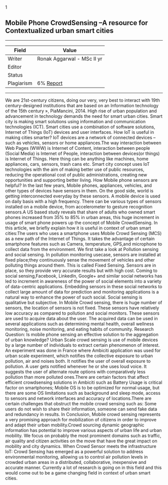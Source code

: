 
1
## Mobile  Phone CrowdSensing –A  resource  for  Contextualized  urban smart cities

---
| Field | Value |
|----|----|
| Writer | Ronak Aggarwal - MSc II yr|
| Editor |  |
| Status |  |
| Plagiarism| 6% [Report](./plag-reports/plag-mobile-phone-sensing.pdf) |


---
 
 We are 21st-century citizens, doing our very, very best to interact with 19th century-designed institutions that are based on an Information technology of the 15th century », PiaMancini, 2014.
 High  rise  of  urban  population  and  advancement  in  technology  demands  the  need  for  smart  urban  cities. Smart  city is making smart solutions using  information  and  communication  technologies  (ICT). Smart cities use a combination of  software solutions, Internet of Things (IoT) devices and user interfaces.
 How IoT is useful in making cities smarter? 
 IoT devices are a network  of connected devices –such as vehicles, sensors or home appliances.The  way  interaction  between  Web  Pages  (WWW) is  Internet  of  Content, interaction  between people (Social Media) is Internet of People, interaction between devices(or things) is Internet of Things. Here thing can be anything like machines, home appliances, cars, sensors, trash cans etc. Smart  city  concept  uses  IoT  technologies  with the aim  of making  better  use  of  public resources, reducing the  operational  cost  of  public  administrations,  creating  new  opportunities and supporting better living. 
 How Mobile phone sensors are helpful?
 In  the  last  few  years, Mobile  phones, appliances, vehicles, and  other  types  of  devices  have sensors in them. On the good side, world is getting interconnected everyday by these sensors. A  mobile  device  is  used  on  daily  basis  with a  high  frequency.  There  can  be  various  types  of sensors installed on a mobile device, from accelerometer to gesture recognition sensors.A US based study reveals that share of  adults who owned smart phones increased from 35% to 85%  in urban  areas,  this  huge  increment  in  usage  of  smart  phone  powers  up  the  concept  of Mobile  CrowdSensing. In  this  article,  we  briefly  explain  how it is useful  in  context  of  urban smart cities:The users  who  uses  a  smartphone uses  Mobile  Crowd  Sensing  (MCS) as  a  new  path of the Internet of Things. It takes the advantage of certain smartphone features such as  Camera,  temperature,  GPS,and  microphone  to  collect data  from  the  environment.  We  first take a look at Pollution sensing and social sensing. In pollution monitoring usecase, sensors are installed at fixed place;they continuously sense the movement  of  vehicles  and  other  polluting  things  around  them.  This  is  called  Fixed  Sensing. Sensors are in place, so they provide very accurate results but with high cost.
Coming to social sensing,Facebook, LinkedIn, Google+ and similar social networks has led to  increment  in awareness  of  the  power  of social  elements  into  a  variety  of  data-centric applications. Embedding  sensors  in  these  social  networks  to  collect  large  amount  of  data  for prediction  and  monitoring  applications  is  a  natural  way  to enhance  the  power  of  such  social. Social sensing is qualitative but subjective. In Mobile Crowd sensing, there is huge number of sensors, the location  of sensors is not fixed. These sensors have relatively low accuracy as compared to pollution and social monitors. These sensors  are  used  to  acquire  data  about  the  user. The  acquired  data  can  be  used  in  several applications  such  as determining mental  health, overall  wellness  monitoring,  noise  monitoring, and eating habits of community.
Research  Question: Is  mobile  phone  sensing  an  effective  solution  to  the  aggregation  of urban knowledge?
Urban  Scale crowd  sensing is use of mobile devices by a  large  number  of  individuals to extract certain phenomenon  of  interest. An experiment was done in France where Ambiciti application was used for urban scale experiment, which notifies the collective exposure to urban pollution, air and noises both. It notifies the user of  overall  exposure  to  pollution. A  user  gets  notified  whenever  he  or  she  uses  loud  voice. It suggests the user of alternate route options with comparatively less pollution than more polluted ones.There are certain factors that affect efficient crowdsensing solutions in Ambiciti such as Battery Usage is critical factor on smartphones; Mobile OS is to be optimized for normal usage, but there are some  OS  limitations  such  as  background  and  sleep  mode,  access  to  sensors  and  network interfaces and accuracy of locations.There are certain challenges that obstruct the mobile crowd sensing such as: Some users do not wish to share their information, someone can send fake data and redundancy in results.
In Conclusion, Mobile crowd sensing represents a very promising approach for mobilization of citizens in order to improve and adapt their urban mobility.Crowd sourcing dynamic geographic information has potential to improve various aspects of urban life and urban mobility. We focus on probably the most prominent domains such as traffic,  air quality and  citizen activities on the move that have the great impact on mobility and city dynamics. 
When Crowd Sensor meets the infrastructure IoT: Crowd Sensing has emerged as a powerful solution  to  address  environmental  monitoring,  allowing us to  control  air pollution  levels  in crowded urban areas in a distributed, collaborative, inexpensive and accurate manner. Currently a lot of research is going on in this field and this would come out to be a game changing field in context of urban smart cities.
